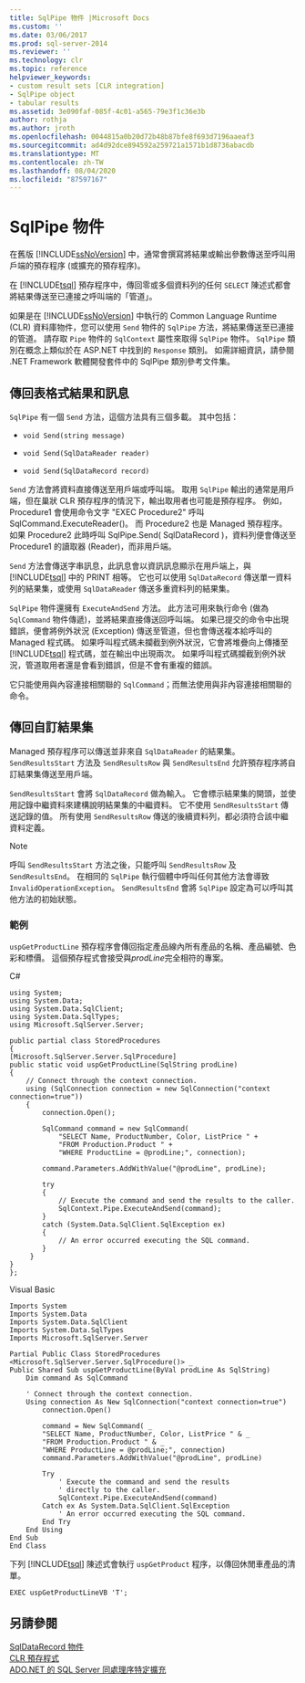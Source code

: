 ```yaml
---
title: SqlPipe 物件 |Microsoft Docs
ms.custom: ''
ms.date: 03/06/2017
ms.prod: sql-server-2014
ms.reviewer: ''
ms.technology: clr
ms.topic: reference
helpviewer_keywords:
- custom result sets [CLR integration]
- SqlPipe object
- tabular results
ms.assetid: 3e090faf-085f-4c01-a565-79e3f1c36e3b
author: rothja
ms.author: jroth
ms.openlocfilehash: 0044815a0b20d72b48b87bfe8f693d7196aaeaf3
ms.sourcegitcommit: ad4d92dce894592a259721a1571b1d8736abacdb
ms.translationtype: MT
ms.contentlocale: zh-TW
ms.lasthandoff: 08/04/2020
ms.locfileid: "87597167"
---
```

# <a name="sqlpipe-object"></a>SqlPipe 物件
  在舊版 [!INCLUDE[ssNoVersion](../../includes/ssnoversion-md.md)] 中，通常會撰寫將結果或輸出參數傳送至呼叫用戶端的預存程序 (或擴充的預存程序)。  
  
 在 [!INCLUDE[tsql](../../includes/tsql-md.md)] 預存程序中，傳回零或多個資料列的任何 `SELECT` 陳述式都會將結果傳送至已連接之呼叫端的「管道」。  
  
 如果是在 [!INCLUDE[ssNoVersion](../../includes/ssnoversion-md.md)] 中執行的 Common Language Runtime (CLR) 資料庫物件，您可以使用 `Send` 物件的 `SqlPipe` 方法，將結果傳送至已連接的管道。 請存取 `Pipe` 物件的 `SqlContext` 屬性來取得 `SqlPipe` 物件。 `SqlPipe` 類別在概念上類似於在 ASP.NET 中找到的 `Response` 類別。 如需詳細資訊，請參閱 .NET Framework 軟體開發套件中的 SqlPipe 類別參考文件集。  
  
## <a name="returning-tabular-results-and-messages"></a>傳回表格式結果和訊息  
 `SqlPipe` 有一個 `Send` 方法，這個方法具有三個多載。 其中包括：  
  
-   `void Send(string message)`  
  
-   `void Send(SqlDataReader reader)`  
  
-   `void Send(SqlDataRecord record)`  
  
 `Send` 方法會將資料直接傳送至用戶端或呼叫端。 取用 `SqlPipe` 輸出的通常是用戶端，但在巢狀 CLR 預存程序的情況下，輸出取用者也可能是預存程序。 例如，Procedure1 會使用命令文字 "EXEC Procedure2" 呼叫 SqlCommand.ExecuteReader()。 而 Procedure2 也是 Managed 預存程序。 如果 Procedure2 此時呼叫 SqlPipe.Send( SqlDataRecord )，資料列便會傳送至 Procedure1 的讀取器 (Reader)，而非用戶端。  
  
 `Send` 方法會傳送字串訊息，此訊息會以資訊訊息顯示在用戶端上，與 [!INCLUDE[tsql](../../includes/tsql-md.md)] 中的 PRINT 相等。 它也可以使用 `SqlDataRecord` 傳送單一資料列的結果集，或使用 `SqlDataReader` 傳送多重資料列的結果集。  
  
 `SqlPipe` 物件還擁有 `ExecuteAndSend` 方法。 此方法可用來執行命令 (做為 `SqlCommand` 物件傳遞)，並將結果直接傳送回呼叫端。 如果已提交的命令中出現錯誤，便會將例外狀況 (Exception) 傳送至管道，但也會傳送複本給呼叫的 Managed 程式碼。 如果呼叫程式碼未攔截到例外狀況，它會將堆疊向上傳播至 [!INCLUDE[tsql](../../includes/tsql-md.md)] 程式碼，並在輸出中出現兩次。 如果呼叫程式碼攔截到例外狀況，管道取用者還是會看到錯誤，但是不會有重複的錯誤。  
  
 它只能使用與內容連接相關聯的 `SqlCommand`；而無法使用與非內容連接相關聯的命令。  
  
## <a name="returning-custom-result-sets"></a>傳回自訂結果集  
 Managed 預存程序可以傳送並非來自 `SqlDataReader` 的結果集。 `SendResultsStart` 方法及 `SendResultsRow` 與 `SendResultsEnd` 允許預存程序將自訂結果集傳送至用戶端。  
  
 `SendResultsStart` 會將 `SqlDataRecord` 做為輸入。 它會標示結果集的開頭，並使用記錄中繼資料來建構說明結果集的中繼資料。 它不使用 `SendResultsStart` 傳送記錄的值。 所有使用 `SendResultsRow` 傳送的後續資料列，都必須符合該中繼資料定義。  
  
> [!NOTE]  
>  呼叫 `SendResultsStart` 方法之後，只能呼叫 `SendResultsRow` 及 `SendResultsEnd`。 在相同的 `SqlPipe` 執行個體中呼叫任何其他方法會導致 `InvalidOperationException`。 `SendResultsEnd` 會將 `SqlPipe` 設定為可以呼叫其他方法的初始狀態。  
  
### <a name="example"></a>範例  
 `uspGetProductLine` 預存程序會傳回指定產品線內所有產品的名稱、產品編號、色彩和標價。 這個預存程式會接受與*prodLine*完全相符的專案。  
  
 C#  
  
```  
using System;  
using System.Data;  
using System.Data.SqlClient;  
using System.Data.SqlTypes;  
using Microsoft.SqlServer.Server;  
  
public partial class StoredProcedures  
{  
[Microsoft.SqlServer.Server.SqlProcedure]  
public static void uspGetProductLine(SqlString prodLine)  
{  
    // Connect through the context connection.  
    using (SqlConnection connection = new SqlConnection("context connection=true"))  
    {  
        connection.Open();  
  
        SqlCommand command = new SqlCommand(  
            "SELECT Name, ProductNumber, Color, ListPrice " +  
            "FROM Production.Product " +   
            "WHERE ProductLine = @prodLine;", connection);  
  
        command.Parameters.AddWithValue("@prodLine", prodLine);  
  
        try  
        {  
            // Execute the command and send the results to the caller.  
            SqlContext.Pipe.ExecuteAndSend(command);  
        }  
        catch (System.Data.SqlClient.SqlException ex)  
        {  
            // An error occurred executing the SQL command.  
        }  
     }  
}  
};  
```  
  
 Visual Basic  
  
```  
Imports System  
Imports System.Data  
Imports System.Data.SqlClient  
Imports System.Data.SqlTypes  
Imports Microsoft.SqlServer.Server  
  
Partial Public Class StoredProcedures  
<Microsoft.SqlServer.Server.SqlProcedure()> _  
Public Shared Sub uspGetProductLine(ByVal prodLine As SqlString)  
    Dim command As SqlCommand  
  
    ' Connect through the context connection.  
    Using connection As New SqlConnection("context connection=true")  
        connection.Open()  
  
        command = New SqlCommand( _  
        "SELECT Name, ProductNumber, Color, ListPrice " & _  
        "FROM Production.Product " & _  
        "WHERE ProductLine = @prodLine;", connection)  
        command.Parameters.AddWithValue("@prodLine", prodLine)  
  
        Try  
            ' Execute the command and send the results   
            ' directly to the caller.  
            SqlContext.Pipe.ExecuteAndSend(command)  
        Catch ex As System.Data.SqlClient.SqlException  
            ' An error occurred executing the SQL command.  
        End Try  
    End Using  
End Sub  
End Class  
```  
  
 下列 [!INCLUDE[tsql](../../includes/tsql-md.md)] 陳述式會執行 `uspGetProduct` 程序，以傳回休閒車產品的清單。  
  
```  
EXEC uspGetProductLineVB 'T';  
```  
  
## <a name="see-also"></a>另請參閱  
 [SqlDataRecord 物件](sqldatarecord-object.md)   
 [CLR 預存程式](../../database-engine/dev-guide/clr-stored-procedures.md)   
 [ADO.NET 的 SQL Server 同處理序特定擴充](sql-server-in-process-specific-extensions-to-ado-net.md)  
  
  

